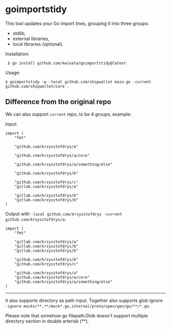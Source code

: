 # goimportstidy

This tool updates your Go import lines, grouping it into three groups: 
 - stdlib,
 - external libraries,
 - local libraries (optional).
 
Installation: 

     $ go install github.com/kwinata/goimportstidy@latest
     
Usage:

    $ goimportstidy -w -local github.com/shipwallet main.go -current github.com/shipwallet/core .

## Difference from the original repo

We can also support `current` repo, to be 4 groups, example:

Input: 

```
import (
	"fmt"

	"github.com/krzysztofdrys/a"

	"github.com/krzysztofdrys/a/core"

	"github.com/krzysztofdrys/a/something/else"

	"github.com/krzysztofdrys/b"

	"github.com/krzysztofdrys/c"
	"gitlab.com/krzysztofdrys/a"

	"gitlab.com/krzysztofdrys/b"
	"gitlab.com/krzysztofdrys/b"
)
```

Output with `-local github.com/krzysztofdrys -current github.com/krzysztofdrys/a`:

```
import (
	"fmt"

	"gitlab.com/krzysztofdrys/a"
	"gitlab.com/krzysztofdrys/b"
	"gitlab.com/krzysztofdrys/b"

	"github.com/krzysztofdrys/b"
	"github.com/krzysztofdrys/c"

	"github.com/krzysztofdrys/a"
	"github.com/krzysztofdrys/a/core"
	"github.com/krzysztofdrys/a/something/else"
)

```

---

It also supports directory as path input.
Together also supports glob ignore `-ignore mocks/**,**/mock*.go,internal/proto/spex/gen/go/**/*.go`.

Please note that somehow go filepath.Glob doesn't support multiple directory section in double arterisk (**).